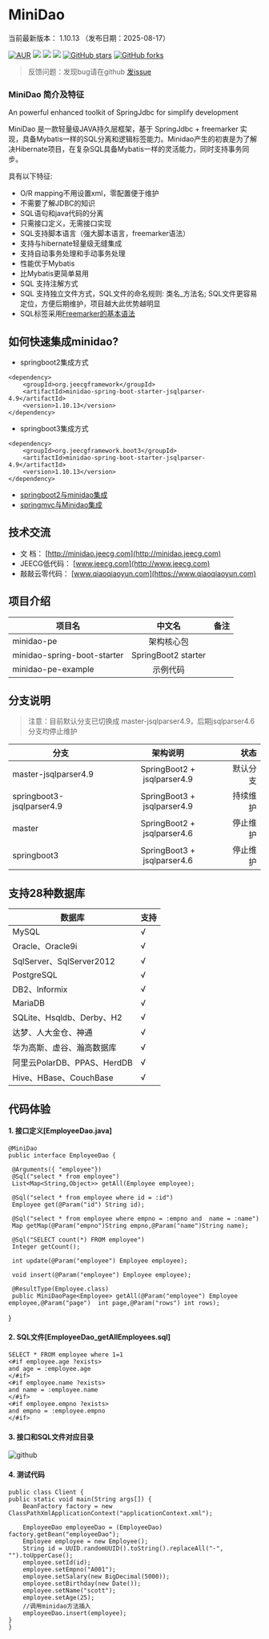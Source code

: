 MiniDao 
=======
当前最新版本： 1.10.13 （发布日期：2025-08-17）

[![AUR](https://img.shields.io/badge/license-Apache%20License%202.0-blue.svg)](https://github.com/zhangdaiscott/jeecg-boot/blob/master/LICENSE)
[![](https://img.shields.io/badge/Author-北京国炬软件-orange.svg)](http://jeecg.com/aboutusIndex)
[![](https://img.shields.io/badge/Blog-官方博客-blue.svg)](https://jeecg.blog.csdn.net)
[![](https://img.shields.io/badge/version-1.10.13-brightgreen.svg)](https://github.com/zhangdaiscott/jeecg-boot)
[![GitHub stars](https://img.shields.io/github/stars/jeecgboot/MiniDao.svg?style=social&label=Stars)](https://github.com/zhangdaiscott/jeecg-boot)
[![GitHub forks](https://img.shields.io/github/forks/jeecgboot/MiniDao.svg?style=social&label=Fork)](https://github.com/zhangdaiscott/jeecg-boot)



 > 反馈问题：发现bug请在github [发issue](https://github.com/jeecgboot/MiniDao/issues/new)

### MiniDao 简介及特征

An powerful enhanced toolkit of SpringJdbc for simplify development

MiniDao 是一款轻量级JAVA持久层框架，基于 SpringJdbc + freemarker 实现，具备Mybatis一样的SQL分离和逻辑标签能力。Minidao产生的初衷是为了解决Hibernate项目，在复杂SQL具备Mybatis一样的灵活能力，同时支持事务同步。 


具有以下特征:

*  O/R mapping不用设置xml，零配置便于维护
* 不需要了解JDBC的知识
* SQL语句和java代码的分离
* 只需接口定义，无需接口实现
* SQL支持脚本语言（强大脚本语言，freemarker语法）
* 支持与hibernate轻量级无缝集成
* 支持自动事务处理和手动事务处理
* 性能优于Mybatis
* 比Mybatis更简单易用
* SQL 支持注解方式
* SQL 支持独立文件方式，SQL文件的命名规则: 类名_方法名; SQL文件更容易定位，方便后期维护，项目越大此优势越明显
* SQL标签采用[Freemarker的基本语法](http://blog.csdn.net/zhangdaiscott/article/details/77505453)



如何快速集成minidao?
-----------------------------------
- springboot2集成方式
```
<dependency>
    <groupId>org.jeecgframework</groupId>
    <artifactId>minidao-spring-boot-starter-jsqlparser-4.9</artifactId>
    <version>1.10.13</version>
</dependency>
```

- springboot3集成方式
```
<dependency>
    <groupId>org.jeecgframework.boot3</groupId>
    <artifactId>minidao-spring-boot-starter-jsqlparser-4.9</artifactId>
    <version>1.10.13</version>
</dependency>
```

- [springboot2与minidao集成](http://minidao.jeecg.com/2392296)
- [springmvc与Minidao集成](http://minidao.jeecg.com/2392293)



技术交流
-----------------------------------
* 文 档： [http://minidao.jeecg.com](http://minidao.jeecg.com)
* JEECG低代码： [www.jeecg.com](http://www.jeecg.com)
* 敲敲云零代码： [www.qiaoqiaoyun.com](https://www.qiaoqiaoyun.com)

项目介绍
-----------------------------------


| 项目名   |         中文名         |  备注 |
|----------|:-------------------:|------:|
| minidao-pe|        架构核心包        |     |
| minidao-spring-boot-starter | SpringBoot2 starter |  |
| minidao-pe-example |        示例代码         |     |	 



分支说明
-----------------------------------
> 注意：目前默认分支已切换成 master-jsqlparser4.9，后期jsqlparser4.6分支均停止维护

| 分支                        |            架构说明             |   状态 |
|---------------------------|:---------------------------:|-----:|
| master-jsqlparser4.9      | SpringBoot2 + jsqlparser4.9 | 默认分支 |
| springboot3-jsqlparser4.9 | SpringBoot3 + jsqlparser4.9 | 持续维护 |
| master                    | SpringBoot2 + jsqlparser4.6 | 停止维护 |
| springboot3               | SpringBoot3 + jsqlparser4.6 | 停止维护 |	 



支持28种数据库
-----------------------------------

|  数据库   |  支持   |
| --- | --- |
|   MySQL   |  √   |
|  Oracle、Oracle9i   |  √   |
|  SqlServer、SqlServer2012   |  √   |
|   PostgreSQL   |  √   |
|   DB2、Informix   |  √   |
|   MariaDB   |  √   |
|  SQLite、Hsqldb、Derby、H2   |  √   |
|   达梦、人大金仓、神通   |  √   |
|   华为高斯、虚谷、瀚高数据库   |  √   |
|   阿里云PolarDB、PPAS、HerdDB   |  √   |
|  Hive、HBase、CouchBase   |  √   |



	
代码体验
-----------------------------------
#### 1. 接口定义[EmployeeDao.java]  
    @MiniDao
    public interface EmployeeDao {
	
     @Arguments({ "employee"})
	 @Sql("select * from employee")
	 List<Map<String,Object>> getAll(Employee employee);
    
     @Sql("select * from employee where id = :id")
	 Employee get(@Param("id") String id);
    
	 @Sql("select * from employee where empno = :empno and  name = :name")
     Map getMap(@Param("empno")String empno,@Param("name")String name);

     @Sql("SELECT count(*) FROM employee")
     Integer getCount();

     int update(@Param("employee") Employee employee);

     void insert(@Param("employee") Employee employee);
	 
	 @ResultType(Employee.class)
	 public MiniDaoPage<Employee> getAll(@Param("employee") Employee employee,@Param("page")  int page,@Param("rows") int rows);
   }
    
    
#### 2. SQL文件[EmployeeDao_getAllEmployees.sql]
    SELECT * FROM employee where 1=1 
    <#if employee.age ?exists>
	and age = :employee.age
    </#if>
    <#if employee.name ?exists>
	and name = :employee.name
    </#if>
    <#if employee.empno ?exists>
	and empno = :employee.empno
    </#if>

#### 3. 接口和SQL文件对应目录

![github](http://www.jeecg.org/data/attachment/forum/201308/18/224051ey14ehqe000iegja.jpg "minidao")

	
#### 4. 测试代码
    public class Client {
    public static void main(String args[]) {
		BeanFactory factory = new ClassPathXmlApplicationContext("applicationContext.xml");
     		
		EmployeeDao employeeDao = (EmployeeDao) factory.getBean("employeeDao");
		Employee employee = new Employee();
		String id = UUID.randomUUID().toString().replaceAll("-", "").toUpperCase();
		employee.setId(id);
		employee.setEmpno("A001");
		employee.setSalary(new BigDecimal(5000));
		employee.setBirthday(new Date());
		employee.setName("scott");
		employee.setAge(25);
		//调用minidao方法插入
		employeeDao.insert(employee);
	}
    }

